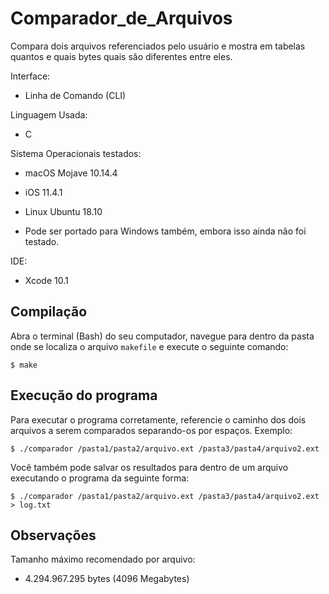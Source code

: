 # Comparador_de_Arquivos
Compara dois arquivos referenciados pelo usuário e mostra em tabelas quantos e quais bytes quais são diferentes entre eles.

Interface:
* Linha de Comando (CLI)

Linguagem Usada:
* C
  
Sistema Operacionais testados:
* macOS Mojave 10.14.4
* iOS 11.4.1
* Linux Ubuntu 18.10

* Pode ser portado para Windows também, embora isso ainda não foi testado.
  
IDE:
* Xcode 10.1

## Compilação ## 

Abra o terminal (Bash) do seu computador, navegue para dentro da pasta onde se localiza o arquivo `makefile` e execute o seguinte comando:

`$ make`

## Execução do programa ## 

Para executar o programa corretamente, referencie o caminho dos dois arquivos a serem comparados separando-os por espaços.
Exemplo:

`$ ./comparador /pasta1/pasta2/arquivo.ext /pasta3/pasta4/arquivo2.ext`

Você também pode salvar os resultados para dentro de um arquivo executando o programa da seguinte forma:

`$ ./comparador /pasta1/pasta2/arquivo.ext /pasta3/pasta4/arquivo2.ext > log.txt`

## Observações ## 

Tamanho máximo recomendado por arquivo:
* 4.294.967.295 bytes (4096 Megabytes)
